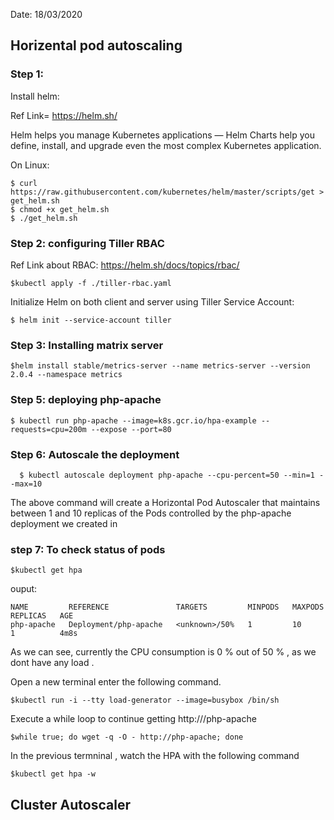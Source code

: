 Date: 18/03/2020

## Horizental pod autoscaling
### Step 1:
	
Install helm:

Ref Link= https://helm.sh/

Helm helps you manage Kubernetes applications — Helm Charts help you define, install, and upgrade even the most complex Kubernetes application.
	
On Linux:
    
    $ curl https://raw.githubusercontent.com/kubernetes/helm/master/scripts/get > get_helm.sh
    $ chmod +x get_helm.sh
    $ ./get_helm.sh
    
### Step 2: configuring Tiller RBAC
Ref Link about RBAC:  https://helm.sh/docs/topics/rbac/
    
    $kubectl apply -f ./tiller-rbac.yaml
 
Initialize Helm on both client and server using Tiller Service Account:
    
    $ helm init --service-account tiller
 
### Step 3: Installing matrix server
	  
    $helm install stable/metrics-server --name metrics-server --version 2.0.4 --namespace metrics

### Step 5: deploying php-apache
    
    $ kubectl run php-apache --image=k8s.gcr.io/hpa-example --requests=cpu=200m --expose --port=80

### Step 6: Autoscale the deployment
	  $ kubectl autoscale deployment php-apache --cpu-percent=50 --min=1 --max=10
The above command will create a Horizontal Pod Autoscaler that maintains between 1 and 10 replicas of the Pods controlled by the php-apache deployment we created in 

### step 7: To check status of pods
    $kubectl get hpa
    
   ouput:
    
    NAME         REFERENCE               TARGETS         MINPODS   MAXPODS   REPLICAS   AGE
    php-apache   Deployment/php-apache   <unknown>/50%   1         10        1          4m8s
    
   As we can see, currently the CPU consumption is 0 % out of 50 % , as we dont have any load .
   
   Open a new terminal enter the following command.
   
    $kubectl run -i --tty load-generator --image=busybox /bin/sh
  
   Execute a while loop to continue getting http:///php-apache

    $while true; do wget -q -O - http://php-apache; done

In the previous termninal , watch the HPA with the following command
  
    $kubectl get hpa -w
    
    

## Cluster Autoscaler

